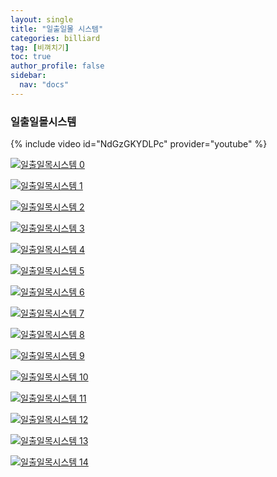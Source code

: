 ```yaml
---
layout: single
title: "일출일몰 시스템"
categories: billiard
tag: [비껴치기] 
toc: true
author_profile: false
sidebar:
  nav: "docs"
---
```


### 일출일몰시스템

{% include video id="NdGzGKYDLPc" provider="youtube" %}

[![일출일목시스템 0](/images/%EC%9D%BC%EC%B6%9C%EC%9D%BC%EB%AA%B0%EC%8B%9C%EC%8A%A4%ED%85%9C_0.png)](/images/%EC%9D%BC%EC%B6%9C%EC%9D%BC%EB%AA%B0%EC%8B%9C%EC%8A%A4%ED%85%9C_0.png)

[![일출일목시스템 1](/images/%EC%9D%BC%EC%B6%9C%EC%9D%BC%EB%AA%B0%EC%8B%9C%EC%8A%A4%ED%85%9C_1.png)](/images/%EC%9D%BC%EC%B6%9C%EC%9D%BC%EB%AA%B0%EC%8B%9C%EC%8A%A4%ED%85%9C_1.png)

[![일출일목시스템 2](/images/%EC%9D%BC%EC%B6%9C%EC%9D%BC%EB%AA%B0%EC%8B%9C%EC%8A%A4%ED%85%9C_2.png)](/images/%EC%9D%BC%EC%B6%9C%EC%9D%BC%EB%AA%B0%EC%8B%9C%EC%8A%A4%ED%85%9C_2.png)

[![일출일목시스템 3](/images/%EC%9D%BC%EC%B6%9C%EC%9D%BC%EB%AA%B0%EC%8B%9C%EC%8A%A4%ED%85%9C_3.png)](/images/%EC%9D%BC%EC%B6%9C%EC%9D%BC%EB%AA%B0%EC%8B%9C%EC%8A%A4%ED%85%9C_3.png)

[![일출일목시스템 4](/images/%EC%9D%BC%EC%B6%9C%EC%9D%BC%EB%AA%B0%EC%8B%9C%EC%8A%A4%ED%85%9C_4.png)](/images/%EC%9D%BC%EC%B6%9C%EC%9D%BC%EB%AA%B0%EC%8B%9C%EC%8A%A4%ED%85%9C_4.png)

[![일출일목시스템 5](/images/%EC%9D%BC%EC%B6%9C%EC%9D%BC%EB%AA%B0%EC%8B%9C%EC%8A%A4%ED%85%9C_5.png)](/images/%EC%9D%BC%EC%B6%9C%EC%9D%BC%EB%AA%B0%EC%8B%9C%EC%8A%A4%ED%85%9C_5.png)

[![일출일목시스템 6](/images/%EC%9D%BC%EC%B6%9C%EC%9D%BC%EB%AA%B0%EC%8B%9C%EC%8A%A4%ED%85%9C_6.png)](/images/%EC%9D%BC%EC%B6%9C%EC%9D%BC%EB%AA%B0%EC%8B%9C%EC%8A%A4%ED%85%9C_6.png)

[![일출일목시스템 7](/images/%EC%9D%BC%EC%B6%9C%EC%9D%BC%EB%AA%B0%EC%8B%9C%EC%8A%A4%ED%85%9C_7.png)](/images/%EC%9D%BC%EC%B6%9C%EC%9D%BC%EB%AA%B0%EC%8B%9C%EC%8A%A4%ED%85%9C_7.png)

[![일출일목시스템 8](/images/%EC%9D%BC%EC%B6%9C%EC%9D%BC%EB%AA%B0%EC%8B%9C%EC%8A%A4%ED%85%9C_8.png)](/images/%EC%9D%BC%EC%B6%9C%EC%9D%BC%EB%AA%B0%EC%8B%9C%EC%8A%A4%ED%85%9C_8.png)

[![일출일목시스템 9](/images/%EC%9D%BC%EC%B6%9C%EC%9D%BC%EB%AA%B0%EC%8B%9C%EC%8A%A4%ED%85%9C_9.png)](/images/%EC%9D%BC%EC%B6%9C%EC%9D%BC%EB%AA%B0%EC%8B%9C%EC%8A%A4%ED%85%9C_9.png)

[![일출일목시스템 10](/images/%EC%9D%BC%EC%B6%9C%EC%9D%BC%EB%AA%B0%EC%8B%9C%EC%8A%A4%ED%85%9C_10.png)](/images/%EC%9D%BC%EC%B6%9C%EC%9D%BC%EB%AA%B0%EC%8B%9C%EC%8A%A4%ED%85%9C_10.png)

[![일출일목시스템 11](/images/%EC%9D%BC%EC%B6%9C%EC%9D%BC%EB%AA%B0%EC%8B%9C%EC%8A%A4%ED%85%9C_11.png)](/images/%EC%9D%BC%EC%B6%9C%EC%9D%BC%EB%AA%B0%EC%8B%9C%EC%8A%A4%ED%85%9C_11.png)

[![일출일목시스템 12](/images/%EC%9D%BC%EC%B6%9C%EC%9D%BC%EB%AA%B0%EC%8B%9C%EC%8A%A4%ED%85%9C_12.png)](/images/%EC%9D%BC%EC%B6%9C%EC%9D%BC%EB%AA%B0%EC%8B%9C%EC%8A%A4%ED%85%9C_12.png)

[![일출일목시스템 13](/images/%EC%9D%BC%EC%B6%9C%EC%9D%BC%EB%AA%B0%EC%8B%9C%EC%8A%A4%ED%85%9C_13.png)](/images/%EC%9D%BC%EC%B6%9C%EC%9D%BC%EB%AA%B0%EC%8B%9C%EC%8A%A4%ED%85%9C_13.png)

[![일출일목시스템 14](/images/%EC%9D%BC%EC%B6%9C%EC%9D%BC%EB%AA%B0%EC%8B%9C%EC%8A%A4%ED%85%9C_14.png)](/images/%EC%9D%BC%EC%B6%9C%EC%9D%BC%EB%AA%B0%EC%8B%9C%EC%8A%A4%ED%85%9C_14.png)
